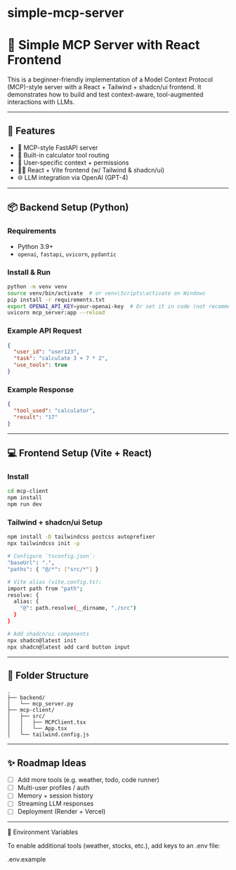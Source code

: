 # simple-mcp-server
# 🧠 Simple MCP Server with React Frontend

This is a beginner-friendly implementation of a Model Context Protocol (MCP)-style server with a React + Tailwind + shadcn/ui frontend. It demonstrates how to build and test context-aware, tool-augmented interactions with LLMs.

---

## 🚀 Features

- 🧠 MCP-style FastAPI server
- 🔢 Built-in calculator tool routing
- 👤 User-specific context + permissions
- 🧑‍💻 React + Vite frontend (w/ Tailwind & shadcn/ui)
- 🌐 LLM integration via OpenAI (GPT-4)

---

## 📦 Backend Setup (Python)

### Requirements
- Python 3.9+
- `openai`, `fastapi`, `uvicorn`, `pydantic`

### Install & Run
```bash
python -m venv venv
source venv/bin/activate  # or venv\Scripts\activate on Windows
pip install -r requirements.txt
export OPENAI_API_KEY=your-openai-key  # Or set it in code (not recommended)
uvicorn mcp_server:app --reload
```

### Example API Request
```json
{
  "user_id": "user123",
  "task": "calculate 3 + 7 * 2",
  "use_tools": true
}
```

### Example Response
```json
{
  "tool_used": "calculator",
  "result": "17"
}
```

---

## 💻 Frontend Setup (Vite + React)

### Install
```bash
cd mcp-client
npm install
npm run dev
```

### Tailwind + shadcn/ui Setup
```bash
npm install -D tailwindcss postcss autoprefixer
npx tailwindcss init -p

# Configure `tsconfig.json`:
"baseUrl": ".",
"paths": { "@/*": ["src/*"] }

# Vite alias (vite.config.ts):
import path from "path";
resolve: {
  alias: {
    "@": path.resolve(__dirname, "./src")
  }
}

# Add shadcn/ui components
npx shadcn@latest init
npx shadcn@latest add card button input
```

---

## 🧠 Folder Structure
```
.
├── backend/
│   └── mcp_server.py
├── mcp-client/
│   ├── src/
│   │   ├── MCPClient.tsx
│   │   └── App.tsx
│   └── tailwind.config.js
```

---

## ✨ Roadmap Ideas
- [ ] Add more tools (e.g. weather, todo, code runner)
- [ ] Multi-user profiles / auth
- [ ] Memory + session history
- [ ] Streaming LLM responses
- [ ] Deployment (Render + Vercel)

---

🔑 Environment Variables

To enable additional tools (weather, stocks, etc.), add keys to an .env file:

.env.example